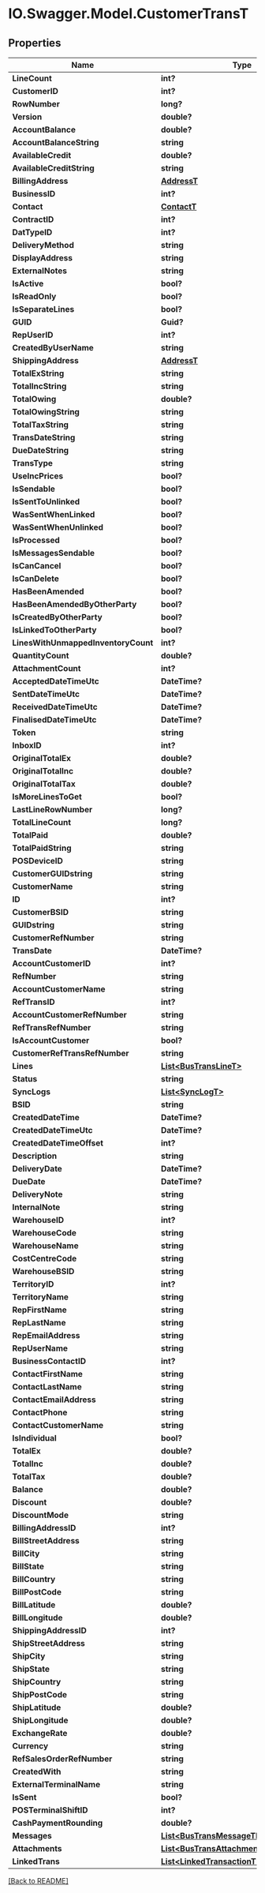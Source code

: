 # IO.Swagger.Model.CustomerTransT
## Properties

Name | Type | Description | Notes
------------ | ------------- | ------------- | -------------
**LineCount** | **int?** |  | [optional] 
**CustomerID** | **int?** |  | [optional] 
**RowNumber** | **long?** |  | [optional] 
**Version** | **double?** |  | [optional] 
**AccountBalance** | **double?** |  | [optional] 
**AccountBalanceString** | **string** |  | [optional] 
**AvailableCredit** | **double?** |  | [optional] 
**AvailableCreditString** | **string** |  | [optional] 
**BillingAddress** | [**AddressT**](AddressT.md) |  | [optional] 
**BusinessID** | **int?** |  | [optional] 
**Contact** | [**ContactT**](ContactT.md) |  | [optional] 
**ContractID** | **int?** |  | [optional] 
**DatTypeID** | **int?** |  | [optional] 
**DeliveryMethod** | **string** |  | [optional] 
**DisplayAddress** | **string** |  | [optional] 
**ExternalNotes** | **string** |  | [optional] 
**IsActive** | **bool?** |  | [optional] 
**IsReadOnly** | **bool?** |  | [optional] 
**IsSeparateLines** | **bool?** |  | [optional] 
**GUID** | **Guid?** |  | [optional] 
**RepUserID** | **int?** |  | [optional] 
**CreatedByUserName** | **string** |  | [optional] 
**ShippingAddress** | [**AddressT**](AddressT.md) |  | [optional] 
**TotalExString** | **string** |  | [optional] 
**TotalIncString** | **string** |  | [optional] 
**TotalOwing** | **double?** |  | [optional] 
**TotalOwingString** | **string** |  | [optional] 
**TotalTaxString** | **string** |  | [optional] 
**TransDateString** | **string** |  | [optional] 
**DueDateString** | **string** |  | [optional] 
**TransType** | **string** |  | [optional] 
**UseIncPrices** | **bool?** |  | [optional] 
**IsSendable** | **bool?** |  | [optional] 
**IsSentToUnlinked** | **bool?** |  | [optional] 
**WasSentWhenLinked** | **bool?** |  | [optional] 
**WasSentWhenUnlinked** | **bool?** |  | [optional] 
**IsProcessed** | **bool?** |  | [optional] 
**IsMessagesSendable** | **bool?** |  | [optional] 
**IsCanCancel** | **bool?** |  | [optional] 
**IsCanDelete** | **bool?** |  | [optional] 
**HasBeenAmended** | **bool?** |  | [optional] 
**HasBeenAmendedByOtherParty** | **bool?** |  | [optional] 
**IsCreatedByOtherParty** | **bool?** |  | [optional] 
**IsLinkedToOtherParty** | **bool?** |  | [optional] 
**LinesWithUnmappedInventoryCount** | **int?** |  | [optional] 
**QuantityCount** | **double?** |  | [optional] 
**AttachmentCount** | **int?** |  | [optional] 
**AcceptedDateTimeUtc** | **DateTime?** |  | [optional] 
**SentDateTimeUtc** | **DateTime?** |  | [optional] 
**ReceivedDateTimeUtc** | **DateTime?** |  | [optional] 
**FinalisedDateTimeUtc** | **DateTime?** |  | [optional] 
**Token** | **string** |  | [optional] 
**InboxID** | **int?** |  | [optional] 
**OriginalTotalEx** | **double?** |  | [optional] 
**OriginalTotalInc** | **double?** |  | [optional] 
**OriginalTotalTax** | **double?** |  | [optional] 
**IsMoreLinesToGet** | **bool?** |  | [optional] 
**LastLineRowNumber** | **long?** |  | [optional] 
**TotalLineCount** | **long?** |  | [optional] 
**TotalPaid** | **double?** |  | [optional] 
**TotalPaidString** | **string** |  | [optional] 
**POSDeviceID** | **string** |  | [optional] 
**CustomerGUIDstring** | **string** |  | [optional] 
**CustomerName** | **string** |  | [optional] 
**ID** | **int?** |  | [optional] 
**CustomerBSID** | **string** |  | [optional] 
**GUIDstring** | **string** |  | [optional] 
**CustomerRefNumber** | **string** |  | [optional] 
**TransDate** | **DateTime?** |  | [optional] 
**AccountCustomerID** | **int?** |  | [optional] 
**RefNumber** | **string** |  | [optional] 
**AccountCustomerName** | **string** |  | [optional] 
**RefTransID** | **int?** |  | [optional] 
**AccountCustomerRefNumber** | **string** |  | [optional] 
**RefTransRefNumber** | **string** |  | [optional] 
**IsAccountCustomer** | **bool?** |  | [optional] 
**CustomerRefTransRefNumber** | **string** |  | [optional] 
**Lines** | [**List&lt;BusTransLineT&gt;**](BusTransLineT.md) |  | [optional] 
**Status** | **string** |  | [optional] 
**SyncLogs** | [**List&lt;SyncLogT&gt;**](SyncLogT.md) |  | [optional] 
**BSID** | **string** |  | [optional] 
**CreatedDateTime** | **DateTime?** |  | [optional] 
**CreatedDateTimeUtc** | **DateTime?** |  | [optional] 
**CreatedDateTimeOffset** | **int?** |  | [optional] 
**Description** | **string** |  | [optional] 
**DeliveryDate** | **DateTime?** |  | [optional] 
**DueDate** | **DateTime?** |  | [optional] 
**DeliveryNote** | **string** |  | [optional] 
**InternalNote** | **string** |  | [optional] 
**WarehouseID** | **int?** |  | [optional] 
**WarehouseCode** | **string** |  | [optional] 
**WarehouseName** | **string** |  | [optional] 
**CostCentreCode** | **string** |  | [optional] 
**WarehouseBSID** | **string** |  | [optional] 
**TerritoryID** | **int?** |  | [optional] 
**TerritoryName** | **string** |  | [optional] 
**RepFirstName** | **string** |  | [optional] 
**RepLastName** | **string** |  | [optional] 
**RepEmailAddress** | **string** |  | [optional] 
**RepUserName** | **string** |  | [optional] 
**BusinessContactID** | **int?** |  | [optional] 
**ContactFirstName** | **string** |  | [optional] 
**ContactLastName** | **string** |  | [optional] 
**ContactEmailAddress** | **string** |  | [optional] 
**ContactPhone** | **string** |  | [optional] 
**ContactCustomerName** | **string** |  | [optional] 
**IsIndividual** | **bool?** |  | [optional] 
**TotalEx** | **double?** |  | [optional] 
**TotalInc** | **double?** |  | [optional] 
**TotalTax** | **double?** |  | [optional] 
**Balance** | **double?** |  | [optional] 
**Discount** | **double?** |  | [optional] 
**DiscountMode** | **string** |  | [optional] 
**BillingAddressID** | **int?** |  | [optional] 
**BillStreetAddress** | **string** |  | [optional] 
**BillCity** | **string** |  | [optional] 
**BillState** | **string** |  | [optional] 
**BillCountry** | **string** |  | [optional] 
**BillPostCode** | **string** |  | [optional] 
**BillLatitude** | **double?** |  | [optional] 
**BillLongitude** | **double?** |  | [optional] 
**ShippingAddressID** | **int?** |  | [optional] 
**ShipStreetAddress** | **string** |  | [optional] 
**ShipCity** | **string** |  | [optional] 
**ShipState** | **string** |  | [optional] 
**ShipCountry** | **string** |  | [optional] 
**ShipPostCode** | **string** |  | [optional] 
**ShipLatitude** | **double?** |  | [optional] 
**ShipLongitude** | **double?** |  | [optional] 
**ExchangeRate** | **double?** |  | [optional] 
**Currency** | **string** |  | [optional] 
**RefSalesOrderRefNumber** | **string** |  | [optional] 
**CreatedWith** | **string** |  | [optional] 
**ExternalTerminalName** | **string** |  | [optional] 
**IsSent** | **bool?** |  | [optional] 
**POSTerminalShiftID** | **int?** |  | [optional] 
**CashPaymentRounding** | **double?** |  | [optional] 
**Messages** | [**List&lt;BusTransMessageTRequestXml1&gt;**](BusTransMessageTRequestXml1.md) |  | [optional] 
**Attachments** | [**List&lt;BusTransAttachmentTRequestXml1&gt;**](BusTransAttachmentTRequestXml1.md) |  | [optional] 
**LinkedTrans** | [**List&lt;LinkedTransactionT&gt;**](LinkedTransactionT.md) |  | [optional] 

 [[Back to README]](../README.md)


